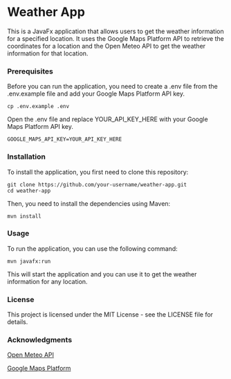 # Weather App
This is a JavaFx application that allows users to get the weather information for a specified location. It uses the Google Maps Platform API to retrieve the coordinates for a location and the Open Meteo API to get the weather information for that location.

### Prerequisites
Before you can run the application, you need to create a .env file from the .env.example file and add your Google Maps Platform API key.

```
cp .env.example .env
```

Open the .env file and replace YOUR_API_KEY_HERE with your Google Maps Platform API key.

```
GOOGLE_MAPS_API_KEY=YOUR_API_KEY_HERE
```

### Installation
To install the application, you first need to clone this repository:

```
git clone https://github.com/your-username/weather-app.git
cd weather-app
```

Then, you need to install the dependencies using Maven:

```
mvn install
```

### Usage
To run the application, you can use the following command:

```agsl
mvn javafx:run
```

This will start the application and you can use it to get the weather information for any location.

### License
This project is licensed under the MIT License - see the LICENSE file for details.

### Acknowledgments
[Open Meteo API](https://open-meteo.com/en/docs)

[Google Maps Platform](https://mapsplatform.google.com/)